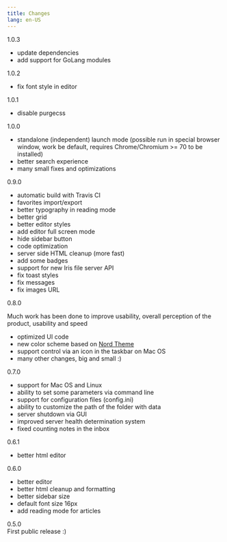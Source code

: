 ```yaml
---
title: Changes
lang: en-US
---
```


<span class="badge badge-primary">1.0.3</span>  

* update dependencies
* add support for GoLang modules

<span class="badge badge-primary">1.0.2</span>  

* fix font style in editor

<span class="badge badge-primary">1.0.1</span>  

* disable purgecss

<span class="badge badge-primary">1.0.0</span>  

* standalone (independent) launch mode (possible run in special browser window, work be default, requires Chrome/Chromium >= 70 to be installed)
* better search experience
* many small fixes and optimizations

<span class="badge badge-info">0.9.0</span>  

* automatic build with Travis CI
* favorites import/export
* better typography in reading mode
* better grid
* better editor styles
* add editor full screen mode
* hide sidebar button
* code optimization
* server side HTML cleanup (more fast)
* add some badges
* support for new Iris file server API
* fix toast styles
* fix messages
* fix images URL

<span class="badge badge-info">0.8.0</span>  

Much work has been done to improve usability, overall perception of the product, usability and speed

* optimized UI code
* new color scheme based on [Nord Theme](https://www.nordtheme.com/)
* support control via an icon in the taskbar on Mac OS
* many other changes, big and small :)

<span class="badge badge-info">0.7.0</span>  
* support for Mac OS and Linux 
* ability to set some parameters via command line
* support for configuration files (config.ini)
* ability to customize the path of the folder with data
* server shutdown via GUI
* improved server health determination system
* fixed counting notes in the inbox

<span class="badge badge-info">0.6.1</span>  
* better html editor

<span class="badge badge-info">0.6.0</span>  
* better editor
* better html cleanup and formatting
* better sidebar size
* default font size 16px
* add reading mode for articles

<span class="badge badge-info">0.5.0</span>  
First public release :)
